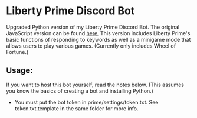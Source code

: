 # Liberty Prime Discord Bot
Upgraded Python version of my Liberty Prime Discord Bot. The original JavaScript version can be found [here.](https://github.com/LambdaGaming/LibertyPrimeDiscordBot) This version includes Liberty Prime's basic functions of responding to keywords as well as a minigame mode that allows users to play various games. (Currently only includes Wheel of Fortune.)

## Usage:
If you want to host this bot yourself, read the notes below. (This assumes you know the basics of creating a bot and installing Python.)

- You must put the bot token in prime/settings/token.txt. See token.txt.template in the same folder for more info.

